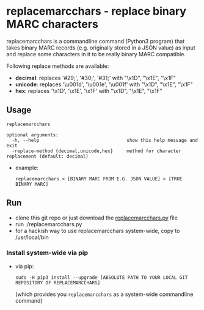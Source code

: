# replacemarcchars - replace binary MARC characters

replacemarcchars is a commandline command (Python3 program) that takes binary MARC records (e.g. originally stored in a JSON value) as input and replace some characters in it to be really binary MARC compatible.

Following replace methods are available:
* **decimal**: replaces '#29;', '#30;', '#31;' with "\x1D", "\x1E", "\x1F"
* **unicode**: replaces '\u001d', '\u001e', '\u001f' with "\x1D", "\x1E", "\x1F"
* **hex**: replaces '\x1D', '\x1E', '\x1F' with "\x1D", "\x1E", "\x1F"

## Usage

```
replacemarcchars

optional arguments:
  -h, --help                                show this help message and exit
  -replace-method {decimal,unicode,hex}     method for character replacement (default: decimal)
```

* example:
    ```
    replacemarcchars < [BINARY MARC FROM E.G. JSON VALUE] > [TRUE BINARY MARC]
    ```

## Run

* clone this git repo or just download the [replacemarcchars.py](replacemarcchars/replacemarccchars.py) file
* run ./replacemarcchars.py
* for a hackish way to use replacemarcchars system-wide, copy to /usr/local/bin

### Install system-wide via pip

* via pip:
    ```
    sudo -H pip3 install --upgrade [ABSOLUTE PATH TO YOUR LOCAL GIT REPOSITORY OF REPLACEMARCCHARS]
    ```
    (which provides you ```replacemarcchars``` as a system-wide commandline command)